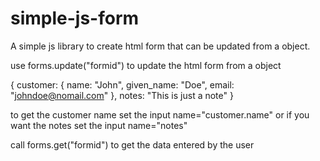 # simple-js-form
A simple js library to create html form that can be updated from a object.

use forms.update("formid") to update the html form from a object

{
  customer: {
    name: "John",
    given_name: "Doe",
    email: "johndoe@nomail.com"
  },
  notes: "This is just a note"
}

to get the customer name set the input name="customer.name" or if you want the notes set the input name="notes"

call forms.get("formid") to get the data entered by the user
